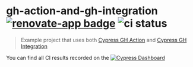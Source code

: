 # gh-action-and-gh-integration [![renovate-app badge][renovate-badge]][renovate-app] ![ci status](https://github.com/cypress-io/gh-action-and-gh-integration/workflows/tests/badge.svg?branch=master)

> Example project that uses both [Cypress GH Action](https://github.com/cypress-io/github-action) and [Cypress GH Integration](https://on.cypress.io/github-integration)

You can find all CI results recorded on the [![Cypress Dashboard](https://img.shields.io/badge/cypress-dashboard-brightgreen.svg)](https://dashboard.cypress.io/#/projects/4rweo6/runs)

[renovate-badge]: https://img.shields.io/badge/renovate-app-blue.svg
[renovate-app]: https://renovateapp.com/

<!-- empty change to force build -->

